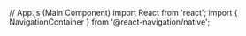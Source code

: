 // App.js (Main Component)
import React from 'react';
import { NavigationContainer } from '@react-navigation/native';

